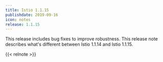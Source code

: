 ```yaml
---
title: Istio 1.1.15
publishdate: 2019-09-16
icon: notes
release: 1.1.15
---
```


This release includes bug fixes to improve robustness.  This release note describes what's different between Istio 1.1.14 and Istio 1.1.15.

{{< relnote >}}
